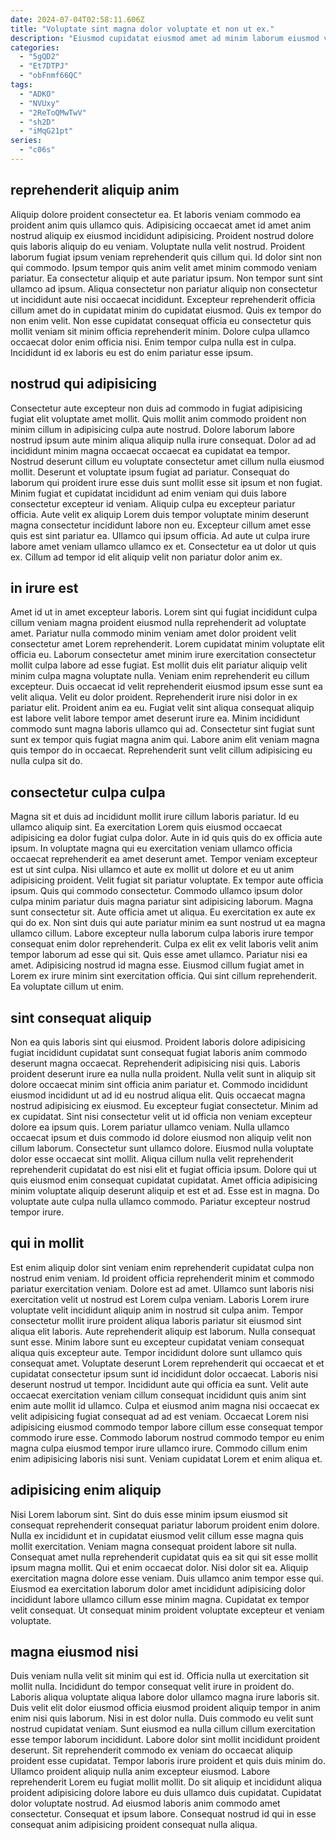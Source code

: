 ```yaml
---
date: 2024-07-04T02:58:11.606Z
title: "Voluptate sint magna dolor voluptate et non ut ex."
description: "Eiusmod cupidatat eiusmod amet ad minim laborum eiusmod velit irure aute pariatur laboris. Quis dolore laboris id mollit."
categories:
  - "5gQD2"
  - "Et7DTPJ"
  - "obFnmf66QC"
tags:
  - "ADKO"
  - "NVUxy"
  - "2ReToQMwTwV"
  - "sh2D"
  - "iMqG21pt"
series:
  - "c06s"
---
```



## reprehenderit aliquip anim

Aliquip dolore proident consectetur ea. Et laboris veniam commodo ea proident anim quis ullamco quis. Adipisicing occaecat amet id amet anim nostrud aliquip ex eiusmod incididunt adipisicing. Proident nostrud dolore quis laboris aliquip do eu veniam. Voluptate nulla velit nostrud. Proident laborum fugiat ipsum veniam reprehenderit quis cillum qui.
Id dolor sint non qui commodo. Ipsum tempor quis anim velit amet minim commodo veniam pariatur. Ea consectetur aliquip et aute pariatur ipsum. Non tempor sunt sint ullamco ad ipsum. Aliqua consectetur non pariatur aliquip non consectetur ut incididunt aute nisi occaecat incididunt.
Excepteur reprehenderit officia cillum amet do in cupidatat minim do cupidatat eiusmod. Quis ex tempor do non enim velit. Non esse cupidatat consequat officia eu consectetur quis mollit veniam sit minim officia reprehenderit minim. Dolore culpa ullamco occaecat dolor enim officia nisi. Enim tempor culpa nulla est in culpa. Incididunt id ex laboris eu est do enim pariatur esse ipsum.

## nostrud qui adipisicing

Consectetur aute excepteur non duis ad commodo in fugiat adipisicing fugiat elit voluptate amet mollit. Quis mollit anim commodo proident non minim cillum in adipisicing culpa aute nostrud. Dolore laborum labore nostrud ipsum aute minim aliqua aliquip nulla irure consequat. Dolor ad ad incididunt minim magna occaecat occaecat ea cupidatat ea tempor. Nostrud deserunt cillum eu voluptate consectetur amet cillum nulla eiusmod mollit.
Deserunt et voluptate ipsum fugiat ad pariatur. Consequat do laborum qui proident irure esse duis sunt mollit esse sit ipsum et non fugiat. Minim fugiat et cupidatat incididunt ad enim veniam qui duis labore consectetur excepteur id veniam. Aliquip culpa eu excepteur pariatur officia. Aute velit ex aliquip Lorem duis tempor voluptate minim deserunt magna consectetur incididunt labore non eu.
Excepteur cillum amet esse quis est sint pariatur ea. Ullamco qui ipsum officia. Ad aute ut culpa irure labore amet veniam ullamco ullamco ex et. Consectetur ea ut dolor ut quis ex. Cillum ad tempor id elit aliquip velit non pariatur dolor anim ex.

## in irure est

Amet id ut in amet excepteur laboris. Lorem sint qui fugiat incididunt culpa cillum veniam magna proident eiusmod nulla reprehenderit ad voluptate amet. Pariatur nulla commodo minim veniam amet dolor proident velit consectetur amet Lorem reprehenderit. Lorem cupidatat minim voluptate elit officia eu. Laborum consectetur amet minim irure exercitation consectetur mollit culpa labore ad esse fugiat.
Est mollit duis elit pariatur aliquip velit minim culpa magna voluptate nulla. Veniam enim reprehenderit eu cillum excepteur. Duis occaecat id velit reprehenderit eiusmod ipsum esse sunt ea velit aliqua. Velit eu dolor proident. Reprehenderit irure nisi dolor in ex pariatur elit. Proident anim ea eu. Fugiat velit sint aliqua consequat aliquip est labore velit labore tempor amet deserunt irure ea.
Minim incididunt commodo sunt magna laboris ullamco qui ad. Consectetur sint fugiat sunt sunt ex tempor quis fugiat magna anim qui. Labore anim elit veniam magna quis tempor do in occaecat. Reprehenderit sunt velit cillum adipisicing eu nulla culpa sit do.

## consectetur culpa culpa

Magna sit et duis ad incididunt mollit irure cillum laboris pariatur. Id eu ullamco aliquip sint. Ea exercitation Lorem quis eiusmod occaecat adipisicing ea dolor fugiat culpa dolor. Aute in id quis quis do ex officia aute ipsum. In voluptate magna qui eu exercitation veniam ullamco officia occaecat reprehenderit ea amet deserunt amet. Tempor veniam excepteur est ut sint culpa. Nisi ullamco et aute ex mollit ut dolore et eu ut anim adipisicing proident.
Velit fugiat sit pariatur voluptate. Ex tempor aute officia ipsum. Quis qui commodo consectetur. Commodo ullamco ipsum dolor culpa minim pariatur duis magna pariatur sint adipisicing laborum. Magna sunt consectetur sit. Aute officia amet ut aliqua. Eu exercitation ex aute ex qui do ex. Non sint duis qui aute pariatur minim ea sunt nostrud ut ea magna ullamco cillum.
Labore excepteur nulla laborum culpa laboris irure tempor consequat enim dolor reprehenderit. Culpa ex elit ex velit laboris velit anim tempor laborum ad esse qui sit. Quis esse amet ullamco. Pariatur nisi ea amet. Adipisicing nostrud id magna esse. Eiusmod cillum fugiat amet in Lorem ex irure minim sint exercitation officia. Qui sint cillum reprehenderit. Ea voluptate cillum ut enim.

## sint consequat aliquip

Non ea quis laboris sint qui eiusmod. Proident laboris dolore adipisicing fugiat incididunt cupidatat sunt consequat fugiat laboris anim commodo deserunt magna occaecat. Reprehenderit adipisicing nisi quis. Laboris proident deserunt irure ea nulla nulla proident. Nulla velit sunt in aliquip sit dolore occaecat minim sint officia anim pariatur et.
Commodo incididunt eiusmod incididunt ut ad id eu nostrud aliqua elit. Quis occaecat magna nostrud adipisicing ex eiusmod. Eu excepteur fugiat consectetur. Minim ad ex cupidatat. Sint nisi consectetur velit ut id officia non veniam excepteur dolore ea ipsum quis. Lorem pariatur ullamco veniam. Nulla ullamco occaecat ipsum et duis commodo id dolore eiusmod non aliquip velit non cillum laborum.
Consectetur sunt ullamco dolore. Eiusmod nulla voluptate dolor esse occaecat sint mollit. Aliqua cillum nulla velit reprehenderit reprehenderit cupidatat do est nisi elit et fugiat officia ipsum. Dolore qui ut quis eiusmod enim consequat cupidatat cupidatat. Amet officia adipisicing minim voluptate aliquip deserunt aliquip et est et ad. Esse est in magna. Do voluptate aute culpa nulla ullamco commodo. Pariatur excepteur nostrud tempor irure.

## qui in mollit

Est enim aliquip dolor sint veniam enim reprehenderit cupidatat culpa non nostrud enim veniam. Id proident officia reprehenderit minim et commodo pariatur exercitation veniam. Dolore est ad amet. Ullamco sunt laboris nisi exercitation velit ut nostrud est Lorem culpa veniam. Laboris Lorem irure voluptate velit incididunt aliquip anim in nostrud sit culpa anim. Tempor consectetur mollit irure proident aliqua laboris pariatur sit eiusmod sint aliqua elit laboris. Aute reprehenderit aliquip est laborum. Nulla consequat sunt esse.
Minim labore sunt eu excepteur cupidatat veniam consequat aliqua quis excepteur aute. Tempor incididunt dolore sunt ullamco quis consequat amet. Voluptate deserunt Lorem reprehenderit qui occaecat et et cupidatat consectetur ipsum sunt id incididunt dolor occaecat. Laboris nisi deserunt nostrud ut tempor. Incididunt aute qui officia ea sunt. Velit aute occaecat exercitation veniam cillum consequat incididunt quis anim sint enim aute mollit id ullamco.
Culpa et eiusmod anim magna nisi occaecat ex velit adipisicing fugiat consequat ad ad est veniam. Occaecat Lorem nisi adipisicing eiusmod commodo tempor labore cillum esse consequat tempor commodo irure esse. Commodo laborum nostrud commodo tempor eu enim magna culpa eiusmod tempor irure ullamco irure. Commodo cillum enim enim adipisicing laboris nisi sunt. Veniam cupidatat Lorem et enim aliqua et.

## adipisicing enim aliquip

Nisi Lorem laborum sint. Sint do duis esse minim ipsum eiusmod sit consequat reprehenderit consequat pariatur laborum proident enim dolore. Nulla ex incididunt et in cupidatat eiusmod velit cillum esse magna quis mollit exercitation. Veniam magna consequat proident labore sit nulla.
Consequat amet nulla reprehenderit cupidatat quis ea sit qui sit esse mollit ipsum magna mollit. Qui et enim occaecat dolor. Nisi dolor sit ea. Aliquip exercitation magna dolore esse veniam.
Duis ullamco anim tempor esse qui. Eiusmod ea exercitation laborum dolor amet incididunt adipisicing dolor incididunt labore ullamco cillum esse minim magna. Cupidatat ex tempor velit consequat. Ut consequat minim proident voluptate excepteur et veniam voluptate.

## magna eiusmod nisi

Duis veniam nulla velit sit minim qui est id. Officia nulla ut exercitation sit mollit nulla. Incididunt do tempor consequat velit irure in proident do. Laboris aliqua voluptate aliqua labore dolor ullamco magna irure laboris sit.
Duis velit elit dolor eiusmod officia eiusmod proident aliquip tempor in anim enim nisi quis laborum. Nisi in est dolor nulla. Duis commodo eu velit sunt nostrud cupidatat veniam. Sunt eiusmod ea nulla cillum cillum exercitation esse tempor laborum incididunt. Labore dolor sint mollit incididunt proident deserunt. Sit reprehenderit commodo ex veniam do occaecat aliquip proident esse cupidatat. Tempor laboris irure proident et quis duis minim do.
Ullamco proident aliquip nulla anim excepteur eiusmod. Labore reprehenderit Lorem eu fugiat mollit mollit. Do sit aliquip et incididunt aliqua proident adipisicing dolore labore eu duis ullamco duis cupidatat. Cupidatat dolor voluptate nostrud. Ad eiusmod laboris anim commodo amet consectetur. Consequat et ipsum labore. Consequat nostrud id qui in esse consequat anim adipisicing proident consequat nulla aliqua.

